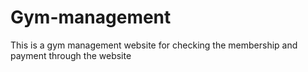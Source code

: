 # Gym-management
This is a gym management website for checking the membership and payment through the website
